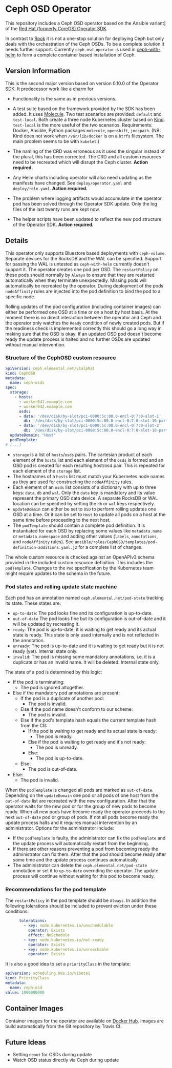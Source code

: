 # Ceph OSD Operator

This repository includes a Ceph OSD operator based on the Ansible variant] of the
[Red Hat (formerly CoreOS) Operator SDK](https://github.com/operator-framework/operator-sdk).

In contrast to [Rook](https://github.com/rook/rook) it is not a one-stop solution for deploying Ceph but only deals
with the orchestration of the Ceph OSDs. To be a complete solution it needs further support. Currently 
`ceph-osd-operator` is used in [ceph-with-helm](https://github.com/elemental-lf/ceph-with-helm) to form a complete
container based installation of Ceph.

## Version Information

This is the second major version based on version 0.10.0 of the Operator SDK. It predecessor work like a charm for

* Functionality is the same as in previous versions.

* A test suite based on the framework provided by the SDK has been added. It uses
  [Molecule](https://molecule.readthedocs.io/en/stable/). Two test scenarios are provided: `default` and `test-local`.
  Both create a three node Kubernetes cluster based on [Kind](https://github.com/kubernetes-sigs/kind). `test-local`
  is the more useful of the two scenarios. Requirements: Docker, Ansible, Python packages `molecule`, `openshift`,
  `jmespath`. (NB: Kind does not work when `/var/lib/docker` is on a `btrfs` filesystem. The main problem seems
  to be with `kubelet`.)

* The naming of the CRD was erroneous as it used the singular instead of the plural, this has been corrected. The CRD
  and all custom resources need to be recreated which will disrupt the Ceph cluster. **Action required.**

* Any Helm charts including operator will also need updating as the manifests have changed.
  See `deploy/operator.yaml` and `deploy/role.yaml`. **Action required.**

* The problem where logging artifacts would accumulate in the operator pod has been solved through the Operator SDK
  update. Only the log files of the last twenty runs are kept now.

* The helper scripts have been updated to reflect the new pod structure of the Operator SDK. **Action required.**

## Details

This operator only supports Bluestore based deployments with `ceph-volume`. Separate devices for the RocksDB and 
the WAL can be specified. Support for passing the WAL is untested as `ceph-with-helm` currently doesn't support it.
The operator creates one pod per OSD. The `restartPolicy` on these pods should normally by `Always` to ensure that
they are restarted automatically when they terminate unexpectedly. Missing pods will automatically be recreated by 
the operator. During deployment of the pods `nodeAffinity` rules are injected into the pod definition to bind the pod
to a specific node.

Rolling updates of the pod configuration (including container images) can either be performed one OSD at a time or 
on a host by host basis. At the moment there is no direct interaction between the operator and Ceph and the operator
only watches the `Ready` condition of newly created pods. But if the readiness check is implemented correctly
this should go a long way in making sure that the OSD is okay. If an updated OSD pod doesn't become ready the update
process is halted and no further OSDs are updated without manual intervention.

### Structure of the CephOSD custom resource

```yaml
apiVersion: ceph.elemental.net/v1alpha1
kind: CephOSD
metadata:
  name: ceph-osds
spec:
  storage:
    - hosts:
      - worker041.example.com
      - worker042.example.com
      osds:
      - data: '/dev/disk/by-slot/pci-0000:5c:00.0-encl-0:7:0-slot-1'
        db: '/dev/disk/by-slot/pci-0000:5c:00.0-encl-0:7:0-slot-10-part1'
      - data: '/dev/disk/by-slot/pci-0000:5c:00.0-encl-0:7:0-slot-2'
        db: '/dev/disk/by-slot/pci-0000:5c:00.0-encl-0:7:0-slot-10-part2'
  updateDomain: "Host"
  podTemplate:
# [...]
```

* `storage` is a list of `hosts`/`osds` pairs. The cartesian product of each element of the `hosts` list and each
  element of the `osds` is formed and an OSD pod is created for each resulting host/osd pair. This is repeated for
  each element of the `storage` list.
* The hostnames of a `hosts` list must match your Kubernetes node names as they are used for constructing the 
  `nodeAffinity` rules.
* Each element of an `osds` list consists of a dictionary with up to three keys: `data`, `db` and `wal`. Only the `data`
  key is mandatory and its value represent the primary OSD data device. A separate RocksDB or WAL location can be
  specified by setting the `db` or `wal` keys respectively.
* `updateDomain` can either be set to `OSD` to perform rolling updates one OSD at a time. Or it can be set to `Host`
  to update all pods on a host at the same time before proceeding to the next host.
* The `podTemplate` should contain a complete pod definition. It is instantiated for each OSD by replacing some values
  like `metadata.name` or `metadata.namespace` and adding other values (`labels`, `annotations`, and `nodeAffinity` 
  rules). See `ansible/roles/CephOSD/templates/pod-definition-additions.yaml.j2` for a complete list of changes.
  
The whole custom resource is checked against an OpenAPIv3 schema provided in the included custom resource definition.
This includes the `podTemplate`. Changes to the `Pod` specification by the Kubernetes team might require updates
to the schema in the future.

### Pod states and rolling update state machine

Each pod has an annotation named `ceph.elemental.net/pod-state` tracking its state. These states are:

* `up-to-date`: The pod looks fine and its configuration is up-to-date.
* `out-of-date` The pod looks fine but its configuration is out-of-date and it will be updated by recreating it.
* `ready`: The pod is up-to-date, it is waiting to get ready and its actual state is ready. This state is only
  used internally and is not reflected in the annotation.
* `unready`: The pod is up-to-date and it is waiting to get ready but it is not ready (yet). Internal state only.
* `invalid`: The pod is missing some mandatory annotations, i.e. it is a duplicate or has an invalid name. 
  It will be deleted. Internal state only.

The state of a pod is determined by this logic:

* If the pod is terminating:
    * The pod is ignored altogether.
* Else if the mandatory pod annotations are present:
    * If the pod is a duplicate of another pod:
        * The pod is invalid.
    * Else if the pod name doesn't conform to our scheme:
        * The pod is invalid.
    * Else if the pod's template hash equals the current template hash from the CR:
        * If the pod is waiting to get ready and its actual state is ready:
            * The pod is ready.
        * Else if the pod is waiting to get ready and it's not ready:
            * The pod is unready.
        * Else:
            * The pod is up-to-date.
    * Else:
        * The pod is out-of-date.
* Else:
    * The pod is invalid.

When the `podTemplate` is changed all pods are marked as `out-of-date`. Depending on the `updateDomain` one pod 
or all pods of one host from the `out-of-date` list are recreated with the new configuration. After that the
operator waits for the new pod or for the group of new pods to become ready. When all new pods have become ready the
operator proceeds to the next `out-of-date` pod or group of pods. If not all pods become ready the update process
halts and it requires manual intervention by an administrator. Options for the administrator include:

* If the `podTemplate` is faulty, the administrator can fix the `podTemplate` and the update process will 
  automatically restart from the beginning.
* If there are other reasons preventing a pod from becoming ready the administrator can fix them. After that the pod 
  should become ready after some time and the update process continues automatically.
* The administrator can delete the `ceph.elemental.net/pod-state` annotation or set it to `up-to-date` overriding the
  operator. The update process will continue without waiting for this pod to become ready. 
 
### Recommendations for the pod template

The `restartPolicy` in the pod template should be `Always`. In addition the following tolerations should be included
to prevent eviction under these conditions:

```yaml
      tolerations:
        - key: node.kubernetes.io/unschedulable
          operator: Exists
          effect: NoSchedule
        - key: node.kubernetes.io/not-ready
          operator: Exists
        - key: node.kubernetes.io/unreachable
          operator: Exists
```

It is also a good idea to set a `priorityClass` in the template:
  
```yaml
apiVersion: scheduling.k8s.io/v1beta1
kind: PriorityClass
metadata:
  name: ceph-osd
value: 1000000000

```
  
## Container Images

Container images for the operator are available on [Docker Hub](https://hub.docker.com/r/elementalnet/ceph-osd-operator/).
Images are build automatically from the Git repository by Travis CI.

## Future Ideas

* Setting `noout` for OSDs during update
* Watch OSD status directly via Ceph during update
